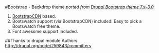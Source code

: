 #Bootstrap - Backdrop theme 
*ported from [Drupal Bootstrap theme 7.x-3.0](https://www.drupal.org/project/bootstrap)*

1. [BootstrapCDN](http://bootstrapcdn.com/) based.
2. Bootswatch support (via BootstrapCDN) included. Easy to pick a Bootswatch free theme.
3. Font awesome support included.

##Thanks to drupal module Authors
http://drupal.org/node/259843/committers

